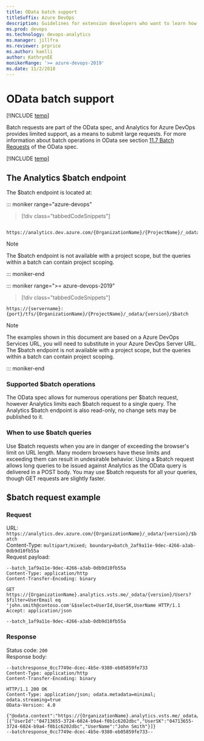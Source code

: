 ```yaml
---
title: OData batch support 
titleSuffix: Azure DevOps 
description: Guidelines for extension developers who want to learn how to write good OData queries 
ms.prod: devops
ms.technology: devops-analytics
ms.manager: jillfra
ms.reviewer: prprice
ms.author: kaelli
author: KathrynEE
monikerRange: '>= azure-devops-2019'
ms.date: 11/2/2018
---
```


# OData batch support


[!INCLUDE [temp](../_shared/version-azure-devops.md)]

Batch requests are part of the OData spec, and Analytics for Azure DevOps provides limited support, as a means to submit large requests. For more information about batch operations in OData see section [11.7 Batch Requests](http://docs.oasis-open.org/odata/odata/v4.0/errata03/os/complete/part1-protocol/odata-v4.0-errata03-os-part1-protocol-complete.html#_Toc453752313) of the OData spec.

[!INCLUDE [temp](../_shared/analytics-preview.md)]

## The Analytics $batch endpoint

The $batch endpoint is located at:

::: moniker range="azure-devops"

> [!div class="tabbedCodeSnippets"]
```OData
 https://analytics.dev.azure.com/{OrganizationName}/{ProjectName}/_odata/{version}/$batch
``` 


> [!NOTE]
> The $batch endpoint is not available with a project scope, but the queries within a batch can contain project scoping.

::: moniker-end

::: moniker range=">= azure-devops-2019"

> [!div class="tabbedCodeSnippets"]
```OData
https://{servername}:{port}/tfs/{OrganizationName}/{ProjectName}/_odata/{version}/$batch
```

> [!NOTE]
> The examples shown in this document are based on a Azure DevOps Services URL, you will need to substitute in your Azure DevOps Server URL.
> The $batch endpoint is not available with a project scope, but the queries within a batch can contain project scoping.

::: moniker-end

### Supported $batch operations

The OData spec allows for numerous operations per $batch request, however Analytics limits each $batch request to a single query. The Analytics $batch endpoint is also read-only, no change sets may be published to it.

### When to use $batch queries

Use $batch requests when you are in danger of exceeding the browser's limit on URL length. Many modern browsers have these limits and exceeding them can result in undesirable behavior. Using a $batch request allows long queries to be issued against Analytics as the OData query is delivered in a POST body. You may use $batch requests for all your queries, though GET requests are slightly faster.

## $batch request example

### Request

URL: ```https://analytics.dev.azure.com/{OrganizationName}/_odata/{version}/$batch```  
Content-Type: ```multipart/mixed; boundary=batch_2af9a11e-9dec-4266-a3ab-0db9d10fb55a```  
Request payload:
```
--batch_1af9a11e-9dec-4266-a3ab-0db9d10fb55a
Content-Type: application/http
Content-Transfer-Encoding: binary

GET https://{OrganizationName}.analytics.vsts.me/_odata/{version}/Users?$filter=UserEmail eq 'john.smith@contoso.com'&$select=UserId,UserSK,UserName HTTP/1.1
Accept: application/json

--batch_1af9a11e-9dec-4266-a3ab-0db9d10fb55a
```

### Response

Status code: ```200```  
Response body:  
```
--batchresponse_0cc7749e-dcec-4b5e-9380-eb05859fe733
Content-Type: application/http
Content-Transfer-Encoding: binary

HTTP/1.1 200 OK
Content-Type: application/json; odata.metadata=minimal; odata.streaming=true
OData-Version: 4.0

{"@odata.context":"https://{OrganizationName}.analytics.vsts.me/_odata/{version}/$metadata#Users(UserId,UserSK,UserName)","value":[{"UserId":"04713655-3724-6024-b9a4-f0b1c6202dbc","UserSK":"04713655-3724-6024-b9a4-f0b1c6202dbc","UserName":"John Smith"}]}
--batchresponse_0cc7749e-dcec-4b5e-9380-eb05859fe733--
```
